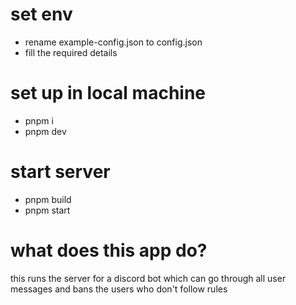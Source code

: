 # set env
- rename example-config.json to config.json
- fill the required details

# set up in local machine
- pnpm i
- pnpm dev

# start server
- pnpm build
- pnpm start

# what does this app do?
this runs the server for a discord bot which can go through all user messages and bans the users who don't follow rules